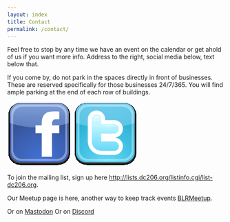 ```yaml
---
layout: index
title: Contact
permalink: /contact/
---
```

Feel free to stop by any time we have an event on the calendar or get ahold of us if you want more info. Address to the right, social media below, text below that.

If you come by, do not park in the spaces directly in front of businesses. These are reserved specifically for those businesses 24/7/365. You will find ample parking at the end of each row of buildings.

[![BLR Facebook Group](/images/facebook-logo.png)](https://www.facebook.com/BlackLodgeResearch)
[![BLR Twitter Feed](/images/twitter-logo.png)](https://twitter.com/the_black_lodge)

To join the mailing list, sign up here http://lists.dc206.org/listinfo.cgi/list-dc206.org.

Our Meetup page is here, another way to keep track events [BLRMeetup](https://www.meetup.com/Black-Lodge-Research/).

Or on [Mastodon](https://defcon.social/@BLR)
Or on [Discord](https://discord.gg/PC7UzW9BJJ)
 